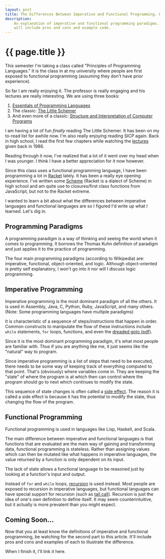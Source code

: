 ```yaml
---
layout: post
title: The Differences Between Imperative and Functional Programming. Part 1.
description:
    An explanation of imperative and functional programming paradigms.  Part 2
    will include pros and cons and example code.
---
```


{{ page.title }}
================

This semester I'm taking a class called "Principles of Programming Languages."
It is the class in at my university where people are first exposed to functional
programming (assuming they don't have prior experience).

So far I am really enjoying it. The professor is really engaging and his
lectures are really interesting. We are using three books:

1. [Essentials of Programming Languages][eopl]
2. The classic: [The Little Schemer][schemer]
3. And even more of a classic: [Structure and Interpretation of Computer
   Programs][sicp]

I am having a lot of fun *finally* reading The Little Schemer. It has been on my
to-read list for awhile now. I'm also really enjoying reading SICP again. Back
in high school, I read the first few chapters while watching the
[lectures][lectures] given back in 1986.

Reading through it now, I've realized that a lot of it went over my head when I
was younger. I think I have a better appreciation for it now however.

Since this class uses a functional programming language, I have been programming
a lot in [Racket][racket] lately. It has been a really eye opening experience.
I've written some [Scheme][scheme] (Racket is a dialect of Scheme) in high
school and am quite use to closures/first class functions from JavaScript, but
not to the Racket extreme.

I wanted to learn a bit about what the differences between imperative languages
and functional languages are so I figured I'd write up what I learned. Let's dig
in.

## Programming Paradigms

A programming paradigm is a way of thinking and seeing the world when it comes
to programming. It borrows the Thomas Kuhn definition of paradigm and just
applies it to the practice of programming.

The four main programming paradigms (according to Wikipedia) are: imperative,
functional, object-oriented, and logic. Although object-oriented is pretty self
explanatory, I won't go into it nor will I discuss logic programming.

## Imperative Programming

Imperative programming is the most dominant paradigm of all the others. It is
used in Assembly, Java, C, Python, Ruby, JavaScript, and many others. (Note:
Some programming languages have multiple paradigms)

It is characteristic of a sequence of steps/instructions that happen in order.
Common constructs to manipulate the flow of these instructions include `while`
statements, `for` loops, functions, and even the [dreaded goto (pdf)][goto].

Since it is the most dominant programming paradigm, it's what most people are
familiar with. Thus if you are anything like me, it just seems like the
"natural" way to program.

Since imperative programming is a list of steps that need to be executed, there
needs to be some way of keeping track of everything computed to that point.
That's (obviously) where variables come in. They are keeping the "state" of
where the program is at which then can control where the program should go to
next which continues to modify the state.

This sequence of state changes is often called a [side effect][effect]. The
reason it is called a side effect is because it has the potential to modify
the state, thus changing the flow of the program.

## Functional Programming

Functional programming is used in languages like Lisp, Haskell, and Scala.

The main difference between imperative and functional languages is that
functions that are evaluated are the main way of gaining and transforming data,
functional programming is stateless. Rather than assigning values which can then
be mutated like what happens in imperative languages, the value returned by a
function is only dependent on its input.

The lack of state allows a functional language to be reasoned just by looking at
a function's input and output.

Instead of `for` and `while` loops, [recursion][recursion] is used instead. Most
people are exposed to recursion in imperative languages, but functional
languages can have special support for recursion (such as [tail call][tail]).
Recursion is just the idea of one's own definition to define itself. It may seem
counterintuitive, but it actually is more prevalent than you might expect.

## Coming Soon...

Now that you at least know the definitions of imperative and functional
programming, be watching for the second part to this article. It'll include
pros and cons and examples of each to illustrate the difference.

When I finish it, I'll link it here.

[eopl]: http://www.eopl3.com/
[schemer]: http://www.ccs.neu.edu/home/matthias/BTLS/
[sicp]: http://mitpress.mit.edu/sicp/
[lectures]: http://www.youtube.com/watch?v=2Op3QLzMgSY
[racket]: http://racket-lang.org/
[scheme]: http://en.wikipedia.org/wiki/Scheme_(programming_language)
[goto]: http://www.cs.utexas.edu/users/EWD/ewd02xx/EWD215.PDF
[effect]: http://en.wikipedia.org/wiki/Side_effect_(computer_science)
[tail]: http://en.wikipedia.org/wiki/Tail_call
[recursion]: http://en.wikipedia.org/wiki/Recursion_(computer_science)
